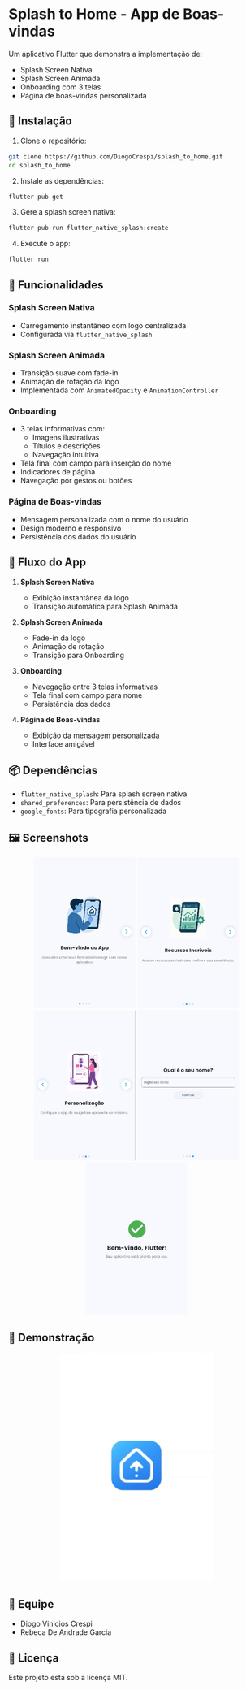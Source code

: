# Splash to Home - App de Boas-vindas

Um aplicativo Flutter que demonstra a implementação de:
- Splash Screen Nativa
- Splash Screen Animada
- Onboarding com 3 telas
- Página de boas-vindas personalizada

## 🚀 Instalação

1. Clone o repositório:
```bash
git clone https://github.com/DiogoCrespi/splash_to_home.git
cd splash_to_home
```

2. Instale as dependências:
```bash
flutter pub get
```

3. Gere a splash screen nativa:
```bash
flutter pub run flutter_native_splash:create
```

4. Execute o app:
```bash
flutter run
```

## 📱 Funcionalidades

### Splash Screen Nativa
- Carregamento instantâneo com logo centralizada
- Configurada via `flutter_native_splash`

### Splash Screen Animada
- Transição suave com fade-in
- Animação de rotação da logo
- Implementada com `AnimatedOpacity` e `AnimationController`

### Onboarding
- 3 telas informativas com:
  - Imagens ilustrativas
  - Títulos e descrições
  - Navegação intuitiva
- Tela final com campo para inserção do nome
- Indicadores de página
- Navegação por gestos ou botões

### Página de Boas-vindas
- Mensagem personalizada com o nome do usuário
- Design moderno e responsivo
- Persistência dos dados do usuário

## 🎨 Fluxo do App

1. **Splash Screen Nativa**
   - Exibição instantânea da logo
   - Transição automática para Splash Animada

2. **Splash Screen Animada**
   - Fade-in da logo
   - Animação de rotação
   - Transição para Onboarding

3. **Onboarding**
   - Navegação entre 3 telas informativas
   - Tela final com campo para nome
   - Persistência dos dados

4. **Página de Boas-vindas**
   - Exibição da mensagem personalizada
   - Interface amigável

## 📦 Dependências

- `flutter_native_splash`: Para splash screen nativa
- `shared_preferences`: Para persistência de dados
- `google_fonts`: Para tipografia personalizada

## 🖼️ Screenshots

<div align="center">
  <img src="assets/images/screenshots1.png" width="200" alt="screenshots 1">
  <img src="assets/images/screenshots2.png" width="200" alt="screenshots 2">
  <img src="assets/images/screenshots3.png" width="200" alt="screenshots 3">
  <img src="assets/images/screenshots4.png" width="200" alt="screenshots 4">
  <img src="assets/images/screenshots5.png" width="200" alt="Welcome Screen">
</div>

## 🎥 Demonstração

<div align="center">
  <img src="assets/animations/app_demo.gif" width="300" alt="Demonstração do App">
</div>

## 👥 Equipe

- Diogo Vinicios Crespi
- Rebeca De Andrade Garcia

## 📝 Licença

Este projeto está sob a licença MIT.
